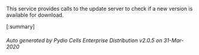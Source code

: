 






This service provides calls to the update server to check if a new version is available for download.

[:summary]

###### Auto generated by Pydio Cells Enterprise Distribution v2.0.5 on 31-Mar-2020
